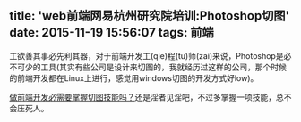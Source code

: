 title: 'web前端网易杭州研究院培训:Photoshop切图'
date: 2015-11-19 15:56:07
tags: 前端
---

工欲善其事必先利其器，对于前端开发工(qie)程(tu)师(zai)来说，Photoshop是必不可少的工具(其实有些公司是设计来切图的，我就经历过这样的公司，那个时候的前端开发都在Linux上进行，感觉用windows切图的开发方式好low)。

[做前端开发必需要掌握切图技能吗？](http://www.zhihu.com/question/19769761)还是淫者见淫吧，不过多掌握一项技能，总不会压死人。

